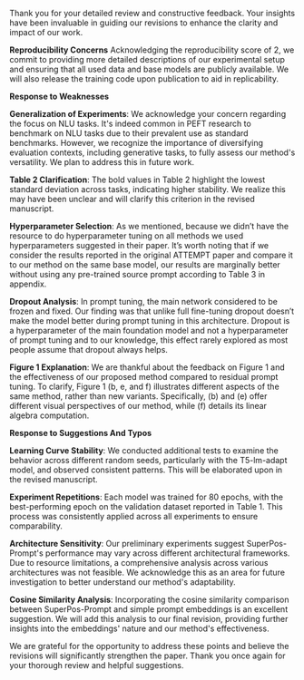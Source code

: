 Thank you for your detailed review and constructive feedback. Your insights have been invaluable in guiding our revisions to enhance the clarity and impact of our work.

**Reproducibility Concerns**
Acknowledging the reproducibility score of 2, we commit to providing more detailed descriptions of our experimental setup and ensuring that all used data and base models are publicly available. We will also release the training code upon publication to aid in replicability.

**Response to Weaknesses**

**Generalization of Experiments**: We acknowledge your concern regarding the focus on NLU tasks. It's indeed common in PEFT research to benchmark on NLU tasks due to their prevalent use as standard benchmarks. However, we recognize the importance of diversifying evaluation contexts, including generative tasks, to fully assess our method's versatility. We plan to address this in future work.

**Table 2 Clarification**: The bold values in Table 2 highlight the lowest standard deviation across tasks, indicating higher stability. We realize this may have been unclear and will clarify this criterion in the revised manuscript.

**Hyperparameter Selection**: As we mentioned, because we didn’t have the resource to do hyperparameter tuning on all methods we used hyperparameters suggested in their paper. It’s worth noting that if we consider the results reported in the original ATTEMPT paper and compare it to our method on the same base model, our results are marginally better without using any pre-trained source prompt according to Table 3 in appendix.

**Dropout Analysis**: In prompt tuning, the main network considered to be frozen and fixed. Our finding was that unlike full fine-tuning dropout doesn’t make the model better during prompt tuning in this architecture. Dropout is a hyperparameter of the main foundation model and not a hyperparameter of prompt tuning and to our knowledge, this effect rarely explored as most people assume that dropout always helps.

**Figure 1 Explanation**: We are thankful about the feedback on Figure 1 and the effectiveness of our proposed method compared to residual prompt tuning. To clarify, Figure 1 (b, e, and f) illustrates different aspects of the same method, rather than new variants. Specifically, (b) and (e) offer different visual perspectives of our method, while (f) details its linear algebra computation.

**Response to Suggestions And Typos**

**Learning Curve Stability**: We conducted additional tests to examine the behavior across different random seeds, particularly with the T5-lm-adapt model, and observed consistent patterns. This will be elaborated upon in the revised manuscript.

**Experiment Repetitions**: Each model was trained for 80 epochs, with the best-performing epoch on the validation dataset reported in Table 1. This process was consistently applied across all experiments to ensure comparability.

**Architecture Sensitivity**: Our preliminary experiments suggest SuperPos-Prompt's performance may vary across different architectural frameworks. Due to resource limitations, a comprehensive analysis across various architectures was not feasible. We acknowledge this as an area for future investigation to better understand our method's adaptability.

**Cosine Similarity Analysis**: Incorporating the cosine similarity comparison between SuperPos-Prompt and simple prompt embeddings is an excellent suggestion. We will add this analysis to our final revision, providing further insights into the embeddings' nature and our method's effectiveness.

We are grateful for the opportunity to address these points and believe the revisions will significantly strengthen the paper. Thank you once again for your thorough review and helpful suggestions.
